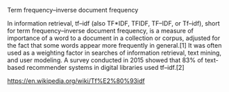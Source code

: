 Term frequency–inverse document frequency

In information retrieval, tf–idf (also TF*IDF, TFIDF, TF–IDF, or Tf–idf), short for term frequency–inverse document frequency,
is a measure of importance of a word to a document in a collection or corpus, adjusted for the fact that some words appear more frequently in general.[1]
It was often used as a weighting factor in searches of information retrieval, text mining, and user modeling.
A survey conducted in 2015 showed that 83% of text-based recommender systems in digital libraries used tf–idf.[2] 

https://en.wikipedia.org/wiki/Tf%E2%80%93idf
